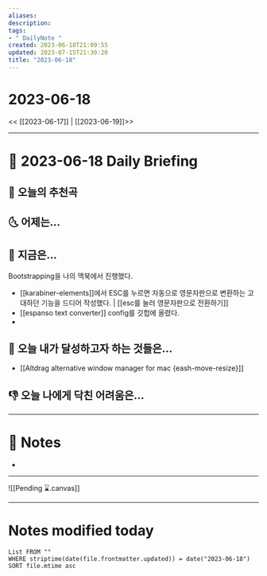 ```yaml
---
aliases: 
description:
tags:
- " DailyNote "
created: 2023-06-18T21:09:55
updated: 2023-07-15T21:30:20
title: "2023-06-18"
---
```


# 2023-06-18

<< [[2023-06-17]] | [[2023-06-19]]>>

---

# 📅 2023-06-18 Daily Briefing

## 🎵 오늘의 추천곡

## 🌜 어제는...

## 🙌 지금은...

Bootstrapping을 나의 맥북에서 진행했다. 
- [[karabiner-elements]]에서 ESC를 누르면 자동으로 영문자판으로 변환하는 고대하던 기능을 드디어 작성했다. | [[esc를 눌러 영문자판으로 전환하기]]
- [[espanso text converter]] config를 깃헙에 올렸다.
- 

## 🚀 오늘 내가 달성하고자 하는 것들은...

- [[Altdrag alternative window manager for mac {eash-move-resize}]]

## 👎 오늘 나에게 닥친 어려움은...

---

# 📝 Notes

- 

___

![[Pending ⌛.canvas]]

---

# Notes modified today

```dataview
List FROM "" 
WHERE striptime(date(file.frontmatter.updated)) = date("2023-06-18") 
SORT file.mtime asc
```
